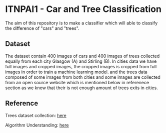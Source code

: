 # ITNPAI1 - Car and Tree Classification

The aim of this repository is to make a classifier which will able to classify the difference of "cars" and "trees".

## Dataset

The dataset contain 400 images of cars and 400 images of trees collected equally from each city Glasgow (A) and Stirling (B). In cities data we have full images and cropped images, the cropped images is cropped from full images in order to train a machine learning model. and the trees data composed of some images from both cities and some images are collected from an open source website which is mentioned below in referenece section as we knew that their is not enough amount of trees exits in cities. 

## Reference

Trees dataset collection: [here](https://images.cv/download/tree/664/CALL_FROM_SEARCH/%22tree%22)

Algorithm Understanding: [here](https://www.analyticsvidhya.com/blog/2020/10/create-image-classification-model-python-keras/)

